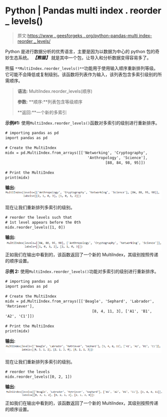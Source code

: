 # Python | Pandas multi index . reorder _ levels()

> 原文:[https://www . geesforgeks . org/python-pandas-multi index-reorder _ levels/](https://www.geeksforgeeks.org/python-pandas-multiindex-reorder_levels/)

Python 是进行数据分析的优秀语言，主要是因为以数据为中心的 python 包的奇妙生态系统。 ***【熊猫】*** 就是其中一个包，让导入和分析数据变得容易多了。

熊猫 `**MultiIndex.reorder_levels()**`功能用于使用输入顺序重新排列等级。它可能不会降低或复制级别。该函数将列表作为输入，该列表包含多索引级别的所需顺序。

> **语法:** MultiIndex.reorder_levels(顺序)
> 
> **参数:**
> **顺序:**列表包含等级顺序
> 
> **返回:**一个新的多索引

**示例#1:** 使用`MultiIndex.reorder_levels()`函数对多索引的级别进行重新排序。

```
# importing pandas as pd
import pandas as pd

# Create the MultiIndex
midx = pd.MultiIndex.from_arrays([['Networking', 'Cryptography', 
                                     'Anthropology', 'Science'], 
                                             [88, 84, 98, 95]])

# Print the MultiIndex
print(midx)
```

**输出:**
![](img/56d5df2ffad3fd14546b773961d48de0.png)

现在让我们重新排列多索引的级别。

```
# reorder the levels such that
# 1st level appears before the 0th
midx.reorder_levels([1, 0])
```

**输出:**
![](img/d2eee830649d216840e25a08c0469c18.png)
正如我们在输出中看到的，该函数返回了一个新的 MultiIndex，其级别按照传递的顺序设置。

**示例 2:** 使用`MultiIndex.reorder_levels()`功能对多索引的级别进行重新排序。

```
# importing pandas as pd
import pandas as pd

# Create the MultiIndex
midx = pd.MultiIndex.from_arrays([['Beagle', 'Sephard', 'Labrador', 'Retriever'], 
                                       [8, 4, 11, 3], ['A1', 'B1', 'A2', 'C1']])

# Print the MultiIndex
print(midx)
```

**输出:**
![](img/510256476d52db06437dd94ccf380e2a.png)

现在让我们重新排列多索引的级别。

```
# reorder the levels
midx.reorder_levels([0, 2, 1])
```

**输出:**
![](img/c732c940a1fa8f4e084b6d3d434a3b3e.png)
正如我们在输出中看到的，该函数返回了一个新的 MultiIndex，其级别按照传递的顺序设置。